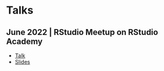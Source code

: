 # Talks

## June 2022 | RStudio Meetup on RStudio Academy

- [Talk](https://rstd.io/academy-meetup/)
- [Slides](https://github.com/JamesHWade/talks/raw/main/2022-06_RStudio-Meetup_RStudio-Academy/20220621_RStudio-Meetup_RStudio-Academy.pdf)
